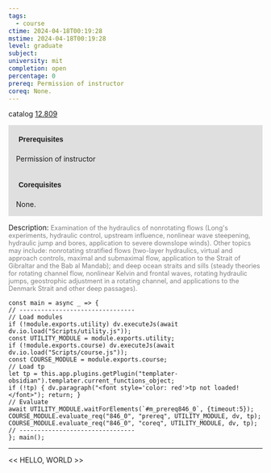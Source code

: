 ```yaml
---
tags:
  - course
ctime: 2024-04-18T00:19:28
mstime: 2024-04-18T00:19:28
level: graduate
subject: 
university: mit
completion: open
percentage: 0
prereq: Permission of instructor
coreq: None.
---
```


catalog [12.809](http://student.mit.edu/catalog/m12c.html#12.809)

<span style="display: block; padding: 15px; background-color: rgb(100, 100, 100, 0.2);"><font id="m_prereq846_0" style="display: block; font-family: Arial, sans-serif; font-weight: bold; padding: 5px">Prerequisites</font><br><span id="prereq846_0">Permission of instructor</span></span>
<span style="display: block; padding: 15px; background-color: rgb(100, 100, 100, 0.2);"><font id="m_coreq846_0" style="display: block; font-family: Arial, sans-serif; font-weight: bold; padding: 5px">Corequisites</font><br><span id="coreq846_0">None.</span></span>

<font style="">Description:</font>
<font style="color: grey; font-size: 0.8rem;">Examination of the hydraulics of nonrotating flows (Long's experiments, hydraulic control, upstream influence, nonlinear wave steepening, hydraulic jump and bores, application to severe downslope winds). Other topics may include: nonrotating stratified flows (two-layer hydraulics, virtual and approach controls, maximal and submaximal flow, application to the Strait of Gibraltar and the Bab al Mandab); and deep ocean straits and sills (steady theories for rotating channel flow, nonlinear Kelvin and frontal waves, rotating hydraulic jumps, geostrophic adjustment in a rotating channel, and applications to the Denmark Strait and other deep passages).</font>

```dataviewjs
const main = async _ => {
// --------------------------------
// Load modules
if (!module.exports.utility) dv.executeJs(await dv.io.load("Scripts/utility.js"));
const UTILITY_MODULE = module.exports.utility;
if (!module.exports.course) dv.executeJs(await dv.io.load("Scripts/course.js"));
const COURSE_MODULE = module.exports.course;
// Load tp
let tp = this.app.plugins.getPlugin("templater-obsidian").templater.current_functions_object;
if (!tp) { dv.paragraph("<font style='color: red'>tp not loaded!</font>"); return; }
// Evaluate
await UTILITY_MODULE.waitForElements(`#m_prereq846_0`, {timeout:5});
COURSE_MODULE.evaluate_req("846_0", "prereq", UTILITY_MODULE, dv, tp);
COURSE_MODULE.evaluate_req("846_0", "coreq", UTILITY_MODULE, dv, tp);
// --------------------------------
}; main();
```

---

<< HELLO, WORLD >>
